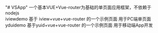 "# VSApp" 
一个基本VUE+Vue-router为基础的单页面应用框架，不依赖于nodejs<br/>
iviewdemo 基于 iview+vue+vue-router 的一个示例页面 用于PC端单页面<br/>
yduidemo 基于yuid+vue+vue-router 的一个示例页面 用于移动端App开发<br/>
